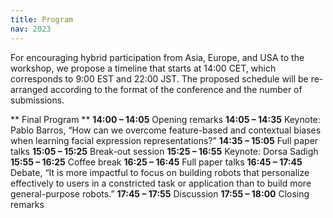 ```yaml
---
title: Program
nav: 2023
---
```


For encouraging hybrid participation from Asia, Europe, and USA to the workshop, we propose a timeline that starts at 14:00 CET, which corresponds to 9:00 EST and 22:00 JST. The proposed schedule will be re-arranged according to the format of the conference and the number of submissions.


** Final Program **
**14:00 – 14:05** Opening remarks
**14:05 – 14:35** Keynote: Pablo Barros, “How can we overcome feature-based and contextual biases when learning facial expression representations?”
**14:35 – 15:05** Full paper talks
**15:05 – 15:25** Break-out session
**15:25 – 16:55** Keynote: Dorsa Sadigh
**15:55 – 16:25** Coffee break
**16:25 – 16:45** Full paper talks
**16:45 – 17:45** Debate, “It is more impactful to focus on building robots that personalize effectively to users in a constricted task or application than to build more general-purpose robots.”
**17:45 – 17:55** Discussion
**17:55 – 18:00** Closing remarks


<!--
**14:00 - 14:05** Opening remarks

**14:05 - 14:35** Keynote: Pablo Barros, “How can we overcome feature-based and contextual biases when learning facial expression representations?”

**14:35 - 15:15** Full paper talks #1 (3 papers)

**15:15 - 15:30** Break-out session

**15:30 - 15:45** Coffee break

**15:45 - 16:25** Keynote #2

**16:25 - 16:45** Full paper talks #2 (2 papers)

**16:45 - 17:45** Debate

**17:45 - 17:55** Discussion

**17:55 - 18:00** Closing remarks

**15:00-15:10**: Opening remarks, _coordinator: Bahar Irfan_

**15:10-15:50**: Keynote: "Personalised Human-Robot Interactions in Socially Assistive Scenarios", **Ginevra Castellano**, _chair: Hatice Gunes_

**15:50-16:20**: Paper session #1, _chair: Samuel Spaulding_

**15:50-16:00**: "Personalized Behaviour Models: A Survey Focusing on Autism Therapy Applications", **Michal Stolarz**, Alex Mitrevski, Mohammad Wasil, and Paul G. Plöger

**16:00-16:10**: "Adaptive robot-assisted autism intervention for children with ASD", Anara Sandygulova, Aida Amirova, **Zhansaule Telisheva, Aida Zhanatkyzy**, and Nazerke Rakhymbayeva

**16:10-16:25**: Break-out session, _chair: German I. Parisi_

**16:25-16:35**: Coffee break

**16:35-17:15**: Keynote: "Ex-Model Continual Learning: a New Paradigm for Distributed Robotics Intelligence", **Vincenzo Lomonaco**, _chair: Aditi Ramachandran_

**17:15-17:45**: Paper session #2, _chair: German I. Parisi_

**17:15-17:25**: "Human Influence in the Lifelong Reinforcement Learning Loop", **Thierry Jacquin**, Julien Perez, and Cécile Boulard

**17:25-17:35**: "Towards Improving Life-Long Learning Via Personalized, Reciprocal Teaching", **Mariah Schrum**, Erin Hedlund-Botti, and Matthew Gombolay

**17:35-17:45**: "A Motivational Robotic Coach for Repetitive Individual Training", **Martin K Ross**, Frank Broz, and Lynne Baillie

**17:45-18:00**: Break-out session, _chair: German I. Parisi_

**18:00-19:00**: Panel, _moderator: Bahar Irfan, chair: Samuel Spaulding_ -->
